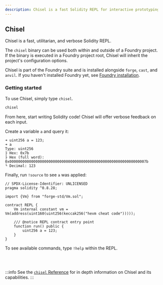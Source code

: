 ```yaml
---
description: Chisel is a fast Solidity REPL for interactive prototyping and debugging with verbose feedback and project integration.
---
```


## Chisel

Chisel is a fast, utilitarian, and verbose Solidity REPL.

The `chisel` binary can be used both within and outside of a Foundry project.
If the binary is executed in a Foundry project root, Chisel will inherit the project's configuration options.

Chisel is part of the Foundry suite and is installed alongside `forge`, `cast`, and `anvil`. If you haven't installed Foundry
yet, see [Foundry installation](/introduction/installation).

### Getting started

To use Chisel, simply type `chisel`.

```sh
chisel
```

From here, start writing Solidity code! Chisel will offer verbose feedback on each input.

Create a variable `a` and query it:

```console
➜ uint256 a = 123;
➜ a
Type: uint256
├ Hex: 0x7b
├ Hex (full word): 0x000000000000000000000000000000000000000000000000000000000000007b
└ Decimal: 123
```

Finally, run `!source` to see `a` was applied:

```solidity
// SPDX-License-Identifier: UNLICENSED
pragma solidity ^0.8.28;

import {Vm} from "forge-std/Vm.sol";

contract REPL {
    Vm internal constant vm = Vm(address(uint160(uint256(keccak256("hevm cheat code")))));

    /// @notice REPL contract entry point
    function run() public {
        uint256 a = 123;
    }
}
```

To see available commands, type `!help` within the REPL.

<br></br>

:::info
See the [`chisel` Reference](/chisel/reference) for in depth information on Chisel and its capabilities.
:::

